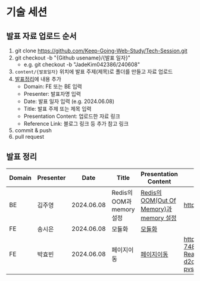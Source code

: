 # 기술 세션

## 발표 자료 업로드 순서

1. git clone https://github.com/Keep-Going-Web-Study/Tech-Session.git
2. git checkout -b "{Github usename}/{발표 일자}"
   - e.g. git checkout -b "JadeKim042386/240608"
3. `content/{발표일자}` 위치에 발표 주제(제목)로 폴더를 만들고 자료 업로드
4. [발표정리](#발표-정리)에 내용 추가
   - Domain: FE 또는 BE 입력
   - Presenter: 발표자명 입력
   - Date: 발표 일자 입력 (e.g. 2024.06.08)
   - Title: 발표 주제 또는 제목 입력
   - Presentation Content: 업로드한 자료 링크
   - Reference Link: 블로그 링크 등 추가 참고 링크
5. commit & push
6. pull request

## 발표 정리


| Domain | Presenter | Date       | Title                     | Presentation Content                                                                              | Reference Link                    |
| ------ | --------- | ---------- | ------------------------- | ------------------------------------------------------------------------------------------------- | --------------------------------- |
| BE     | 김주영    | 2024.06.08 | Redis의 OOM과 memory 설정 | [Redis의 OOM(Out Of Memory)과 memory 설정](./content/2024_06_08/Redis의%20OOM과%20memory%20설정/) | https://kjy042386.tistory.com/539 |
| FE     | 송시은    | 2024.06.08 | 모듈화                    | [모듈화](./content/2024_06_08/모듈화/)                                                            |                                   |
| FE |박효빈 |2024.06.08 |페이지이동 |[페이지이동](./content/2024_06_08/페이지이동) |https://simple-relish-748.notion.site/JavaScript-HTML-React-d2d90bd92f71444fbff2bde0620f712f?pvs=4 |
